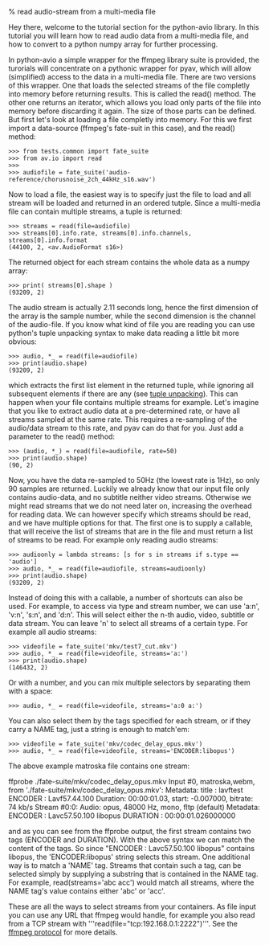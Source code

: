 % read audio-stream from a multi-media file

 Hey there, welcome to the tutorial section for the python-avio library. In this tutorial you will learn how to read audio data from a multi-media file, and how to convert to a python numpy array for further processing.

 In python-avio a simple wrapper for the ffmpeg library suite is provided, the turorials will concentrate on a pythonic wrapper for pyav, which will allow (simplified) access to the data in a multi-media file. There are two versions of this wrapper. One that loads the selected streams of the file completly into memory before returning results. This is called the read() method. The other one returns an iterator, which allows you load only parts of the file into memory before discarding it again. The size of those parts can be defined. But first let's look at loading a file completly into memory. For this we first import a data-source (ffmpeg's fate-suit in this case), and the read() method:

    >>> from tests.common import fate_suite
    >>> from av.io import read
    >>>
    >>> audiofile = fate_suite('audio-reference/chorusnoise_2ch_44kHz_s16.wav')

 Now to load a file, the easiest way is to specify just the file to load and all stream will be loaded and returned in an ordered tutple. Since a multi-media file can contain multiple streams, a tuple is returned:

    >>> streams = read(file=audiofile)
    >>> streams[0].info.rate, streams[0].info.channels, streams[0].info.format
    (44100, 2, <av.AudioFormat s16>)

 The returned object for each stream contains the whole data as a numpy array:

    >>> print( streams[0].shape )
    (93209, 2)

 The audio stream is actually 2.11 seconds long, hence the first dimension of the array is the sample number, while the second dimension is the channel of the audio-file. If you know what kind of file you are reading you can use python's tuple unpacking syntax to make data reading a little bit more obvious:

    >>> audio, *_ = read(file=audiofile)
    >>> print(audio.shape)
    (93209, 2)

 which extracts the first list element in the returned tuple, while ignoring all subsequent elements if there are any (see [tuple unpacking](https://www.geeksforgeeks.org/unpacking-a-tuple-in-python/)). This can happen when your file contains multiple streams for example. Let's imagine that you like to extract audio data at a pre-determined rate, or have all streams sampled at the same rate. This requires a re-sampling of the audio/data stream to this rate, and pyav can do that for you. Just add a parameter to the read() method:

    >>> (audio, *_) = read(file=audiofile, rate=50)
    >>> print(audio.shape)
    (90, 2)

 Now, you have the data re-sampled to 50Hz (the lowest rate is 1Hz), so only 90 samples are returned. Luckily we already know that our input file only contains audio-data, and no subtitle neither video streams. Otherwise we might read streams that we do not need later on, increasing the overhead for reading data. We can however specify which streams should be read, and we have multiple options for that. The first one is to supply a callable, that will receive the list of streams that are in the file and must return a list of streams to be read. For example only reading audio streams:

    >>> audioonly = lambda streams: [s for s in streams if s.type == 'audio']
    >>> audio, *_ = read(file=audiofile, streams=audioonly)
    >>> print(audio.shape)
    (93209, 2)

 Instead of doing this with a callable, a number of shortcuts can also be used. For example, to access via type and stream number, we can use 'a:n', 'v:n', 's:n', and 'd:n'. This will select either the n-th audio, video, subtitle or data stream. You can leave 'n' to select all streams of a certain type. For example all audio streams:

    >>> videofile = fate_suite('mkv/test7_cut.mkv')
    >>> audio, *_ = read(file=videofile, streams='a:')
    >>> print(audio.shape)
    (146432, 2)

Or with a number, and you can mix multiple selectors by separating them with a space:

    >>> audio, *_ = read(file=videofile, streams='a:0 a:')

You can also select them by the tags specified for each stream, or if they carry a NAME tag, just a string is enough to match'em:

    >>> videofile = fate_suite('mkv/codec_delay_opus.mkv')
    >>> audio, *_ = read(file=videofile, streams='ENCODER:libopus')

The above example matroska file contains one stream:

ffprobe ./fate-suite/mkv/codec_delay_opus.mkv 
Input #0, matroska,webm, from './fate-suite/mkv/codec_delay_opus.mkv':
  Metadata:
    title           : lavftest
    ENCODER         : Lavf57.44.100
  Duration: 00:00:01.03, start: -0.007000, bitrate: 74 kb/s
    Stream #0:0: Audio: opus, 48000 Hz, mono, fltp (default)
    Metadata:
      ENCODER         : Lavc57.50.100 libopus
      DURATION        : 00:00:01.026000000

and as you can see from the ffprobe output, the first stream contains two tags (ENCODER and DURATION). With the above syntax we can match the content of the tags. So since "ENCODER         : Lavc57.50.100 libopus" contains libopus, the 'ENCODER:libopus' string selects this stream. One additional way is to match a 'NAME' tag. Streams that contain such a tag, can be selected simply by supplying a substring that is contained in the NAME tag. For example, read(streams='abc acc') would match all streams, where the NAME tag's value contains either 'abc' or 'acc'.

These are all the ways to select streams from your containers. As file input you can use any URL that ffmpeg would handle, for example you also read from a TCP stream with '''read(file="tcp:192.168.0.1:2222")'''. See the [ffmpeg protocol](https://www.ffmpeg.org/ffmpeg-protocols.html) for more details.

[1]: https://www.geeksforgeeks.org/unpacking-a-tuple-in-python/ 
